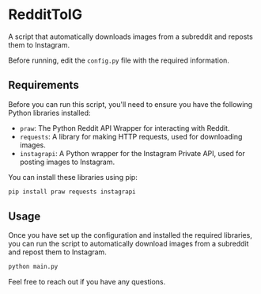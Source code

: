 # RedditToIG
A script that automatically downloads images from a subreddit and reposts them to Instagram.

Before running, edit the `config.py` file with the required information.

## Requirements

Before you can run this script, you'll need to ensure you have the following Python libraries installed:

- `praw`: The Python Reddit API Wrapper for interacting with Reddit.
- `requests`: A library for making HTTP requests, used for downloading images.
- `instagrapi`: A Python wrapper for the Instagram Private API, used for posting images to Instagram.

You can install these libraries using pip:

```bash
pip install praw requests instagrapi
```

## Usage

Once you have set up the configuration and installed the required libraries, you can run the script to automatically download images from a subreddit and repost them to Instagram.

```bash
python main.py
```
Feel free to reach out if you have any questions.


